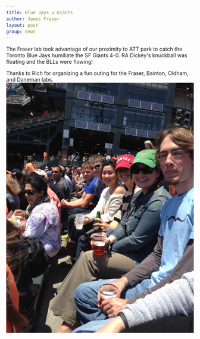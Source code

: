 ```yaml
---
title: Blue Jays v Giants
author: James Fraser
layout: post
group: news
---
```

The Fraser lab took advantage of our proximity to ATT park to catch the Toronto Blue Jays humiliate the SF Giants 4-0.  RA Dickey's knuckball was floating and the BLLs were flowing!

Thanks to Rich for organizing a fun outing for the Fraser, Bainton, Oldham, and Daneman labs.
<img src="/static/img/news/baseball.jpg" alt="baseball" class="img-responsive">